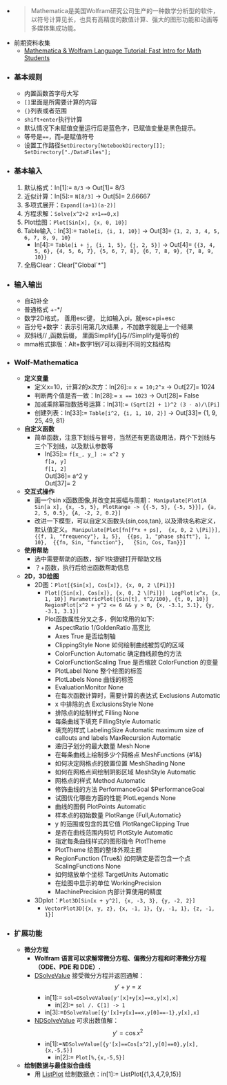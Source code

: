 - > Mathematica是美国Wolfram研究公司生产的一种数学分析型的软件，以符号计算见长，也具有高精度的数值计算、强大的图形功能和动画等多媒体集成功能。
- 前期资料收集
    - [Mathematica & Wolfram Language Tutorial: Fast Intro for Math Students](https://www.wolfram.com/language/fast-introduction-for-math-students/zh/?source=footer)
- ### 基本规则
    - 内置函数首字母大写
    - `[]`里面是所需要计算的内容
    - `{}`列表或者范围
    - `shift+enter`执行计算
    - 默认情况下未赋值变量运行后是蓝色字，已赋值变量是黑色提示。
    - 等号是`==`，而`=`是赋值符号
    - 设置工作路径`SetDirectory[NotebookDirectory[]]; SetDirectory["./DataFiles"];`
- ### 基本输入
    1. 默认格式：In[1]:= `8/3` -> Out[1]= 8/3
    2. 近似计算：In[5]:= `N[8/3]` -> Out[5]= 2.66667
    3. 多项式展开：`Expand[(a+1)(a-2)]`
    4. 方程求解：`Solve[x^2+2 x+1==0,x]`
    5. Plot绘图：`Plot[Sin[x], {x, 0, 10}]`
    6. Table输入：In[3]:= `Table[i, {i, 1, 10}]` -> Out[3]= `{1, 2, 3, 4, 5, 6, 7, 8, 9, 10}`
        - In[4]:= `Table[i + j, {i, 1, 5}, {j, 2, 5}]` -> Out[4]= `{{3, 4, 5, 6}, {4, 5, 6, 7}, {5, 6, 7, 8}, {6, 7, 8, 9}, {7, 8, 9, 10}}`
    7. 全局Clear：Clear["Global`*"]
- ### 输入输出
    - 自动补全
    - 普通格式 +-*/
    - 数学2D格式， 善用esc键， 比如输入pi，就esc+pi+esc
    - 百分号+数字：表示引用第几次结果 ，不加数字就是上一个结果
    - 双斜线// ,函数后缀， 里面Simplify[]与//Simplify是等价的
    - mma格式排版：Alt+数字1到7可以得到不同的文档结构
- ### Wolf-Mathematica
    - **定义变量**
        - 定义x=10，计算2的x次方：In[26]:= `x = 10;2^x` -> Out[27]= 1024
        - 判断两个值是否一致：In[28]:= `x == 1023` -> Out[28]= False
        - 加减乘除幂指数括号运算：In[31]:= `(Sqrt[2] + 1)^2 (3 - a)/\[Pi]`
        - 创建列表：In[33]:= `Table[i^2, {i, 1, 10, 2}]` -> Out[33]= {1, 9, 25, 49, 81}
    - **自定义函数**
        - 简单函数，注意下划线与冒号，当然还有更高级用法，两个下划线与三个下划线，以及默认参数等
            - In[35]:= `f[x_, y_] := x^2 y`    
        `f[a, y]`  
        `f[1, 2] `  
Out[36]= a^2 y  
Out[37]= 2
    - **交互式操作**
        - 画一个sin x函数图像,并改变其振幅与周期：
`Manipulate[Plot[A Sin[a x], {x, -5, 5}, PlotRange -> {{-5, 5}, {-5, 5}}], {a, 2, 5, 0.5}, {A, -2, 2, 0.2}]`
        - 改进一下模型，可以自定义函数头{sin,cos,tan}, 以及滑块名称定义，默认值定义。
`Manipulate[Plot[fn[f*x + ps],  {x, 0, 2 \[Pi]}],  {{f, 1, "frequency"}, 1, 5}, 
 {{ps, 1, "phase shift"}, 1, 10},  {{fn, Sin, "function"},   {Sin, Cos, Tan}}]`
    - **使用帮助**
        - 选中需要帮助的函数，按F1快捷键打开帮助文档
        - ？+函数，执行后给出函数帮助信息
    - **2D，3D绘图**
        - 2D图：`Plot[{Sin[x], Cos[x]}, {x, 0, 2 \[Pi]}]`
            - `Plot[{Sin[x], Cos[x]}, {x, 0, 2 \[Pi]}] 
LogPlot[x^x, {x, 1, 10}]
ParametricPlot[{Sin[t], t^2/100}, {t, 0, 10}] 
RegionPlot[x^2 + y^2 <= 6 && y > 0, {x, -3.1, 3.1}, {y, -3.1, 3.1}]`
            - Plot函数属性分叉之多，例如常用的如下:
                - AspectRatio 1/GoldenRatio 高宽比
                - Axes True 是否绘制轴
                - ClippingStyle None 如何绘制曲线被剪切的区域
                - ColorFunction Automatic 确定曲线颜色的方法
                - ColorFunctionScaling True 是否缩放 ColorFunction 的变量
                - PlotLabel None 整个绘图的标签
                - PlotLabels None 曲线的标签
                - EvaluationMonitor None
                - 在每次函数计算时，需要计算的表达式 Exclusions Automatic
                - x 中排除的点 ExclusionsStyle None
                - 排除点的绘制样式 Filling None
                - 每条曲线下填充 FillingStyle Automatic
                - 填充的样式 LabelingSize Automatic maximum size of callouts and labels MaxRecursion Automatic
                - 递归子划分的最大数量 Mesh None
                - 在每条曲线上绘制多少个网格点 MeshFunctions {#1&}
                - 如何决定网格点的放置位置 MeshShading None
                - 如何在网格点间绘制阴影区域 MeshStyle Automatic
                - 网格点的样式 Method Automatic
                - 修饰曲线的方法 PerformanceGoal $PerformanceGoal
                - 试图优化哪些方面的性能 PlotLegends None
                - 曲线的图例 PlotPoints Automatic
                - 样本点的初始数量 PlotRange {Full,Automatic}
                - y 的范围或包含的其它值 PlotRangeClipping True
                - 是否在曲线范围内剪切 PlotStyle Automatic
                - 指定每条曲线样式的图形指令 PlotTheme
                - PlotTheme 绘图的整体外观主题
                - RegionFunction (True&) 如何确定是否包含一个点 ScalingFunctions None
                - 如何缩放单个坐标 TargetUnits Automatic
                - 在绘图中显示的单位 WorkingPrecision
                - MachinePrecision 内部计算使用的精度
        - 3Dplot：`Plot3D[Sin[x + y^2], {x, -3, 3}, {y, -2, 2}]`
            - `VectorPlot3D[{x, y, z}, {x, -1, 1}, {y, -1, 1}, {z, -1, 1}]`
- ### 扩展功能
    - **微分方程**
        - __Wolfram 语言可以求解常微分方程、偏微分方程和时滞微分方程 （ODE、PDE 和 DDE）.__
        - [DSolveValue](http://reference.wolfram.com/language/ref/DSolveValue.html) 接受微分方程并返回通解：$$y'+y=x$$
            - in[1]:= `sol=DSolveValue[y'[x]+y[x]==x,y[x],x]`
                - in[2]:= `sol /. C[1] -> 1`
            - in[3]:=`DSolveValue[{y'[x]+y[x]==x,y[0]==-1},y[x],x]`
        - [NDSolveValue](http://reference.wolfram.com/language/ref/NDSolveValue.html) 可求出数值解：$$y'=\cos{x^2}$$
            - in[1]:=`NDSolveValue[{y'[x]==Cos[x^2],y[0]==0},y[x],{x,-5,5}]`
                - in[2]:= `Plot[%,{x,-5,5}]`
    - **绘制数据与最佳拟合曲线**
        - 用 [ListPlot](http://reference.wolfram.com/language/ref/ListPlot.html) 绘制数据点：in[1]:= ListPlot[{1,3,4,7,9,15}]
